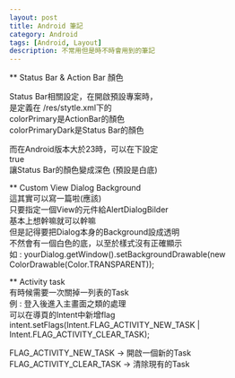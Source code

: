 ```yaml
---
layout: post
title: Android 筆記
category: Android
tags: [Android, Layout]
description: 不常用但是時不時會用到的筆記
---
```


** Status Bar & Action Bar 顏色  
  
Status Bar相關設定，在開啟預設專案時，  
是定義在 /res/stytle.xml下的 <AppTheme>  
colorPrimary是ActionBar的顏色  
colorPrimaryDark是Status Bar的顏色  
  
而在Android版本大於23時，可以在<AppTheme>下設定  
<item name="android:windowLightStatusBar" tools:targetApi="23">true</item>  
讓Status Bar的顏色變成深色 (預設是白底)  
  
** Custom View Dialog Background  
這其實可以寫一篇啦(應該)  
只要指定一個View的元件給AlertDialogBilder  
基本上想幹嘛就可以幹嘛  
但是記得要把Dialog本身的Background設成透明  
不然會有一個白色的底，以至於樣式沒有正確顯示  
如 : yourDialog.getWindow().setBackgroundDrawable(new ColorDrawable(Color.TRANSPARENT));
  
** Activity task  
有時候需要一次關掉一列表的Task  
例 : 登入後進入主畫面之類的處理  
可以在導頁的Intent中新增flag  
intent.setFlags(Intent.FLAG_ACTIVITY_NEW_TASK | Intent.FLAG_ACTIVITY_CLEAR_TASK);  

FLAG_ACTIVITY_NEW_TASK -> 開啟一個新的Task  
FLAG_ACTIVITY_CLEAR_TASK -> 清除現有的Task  